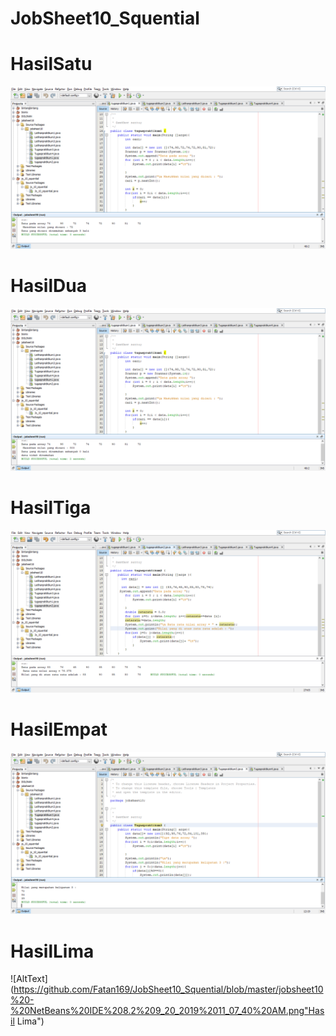 # JobSheet10_Squential
# HasilSatu
![AltText](https://github.com/Fatan169/JobSheet10_Squential/blob/master/jobsheet10%20-%20NetBeans%20IDE%208.2%209_20_2019%2011_06_05%20AM.png
"Hasil Satu")
# HasilDua
![AltText](https://github.com/Fatan169/JobSheet10_Squential/blob/master/jobsheet10%20-%20NetBeans%20IDE%208.2%209_20_2019%2011_06_16%20AM.png
"Hasil Dua")
# HasilTiga
![AltText](https://github.com/Fatan169/JobSheet10_Squential/blob/master/jobsheet10%20-%20NetBeans%20IDE%208.2%209_20_2019%2011_06_39%20AM.png
"Hasil Tiga")
# HasilEmpat
![AltText](https://github.com/Fatan169/JobSheet10_Squential/blob/master/jobsheet10%20-%20NetBeans%20IDE%208.2%209_20_2019%2011_07_13%20AM.png
"Hasil Empat")
# HasilLima
![AltText](https://github.com/Fatan169/JobSheet10_Squential/blob/master/jobsheet10%20-%20NetBeans%20IDE%208.2%209_20_2019%2011_07_40%20AM.png"Hasil Lima")
